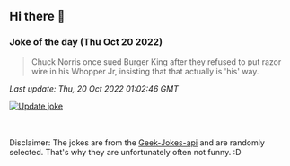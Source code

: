 ## Hi there 👋

### Joke of the day (Thu Oct 20 2022)
<!-- joke -->
>Chuck Norris once sued Burger King after they refused to put razor wire in his Whopper Jr, insisting that that actually is 'his' way.
<!-- /joke -->

*Last update: Thu, 20 Oct 2022 01:02:46 GMT*

[![Update joke](https://github.com/nclskfm/nclskfm/actions/workflows/joke.yml/badge.svg)](https://github.com/nclskfm/nclskfm/actions/workflows/joke.yml)

<br><br>
Disclaimer: The jokes are from the [Geek-Jokes-api](https://github.com/sameerkumar18/geek-joke-api) and are randomly selected. That's why they are unfortunately often not funny. :D
